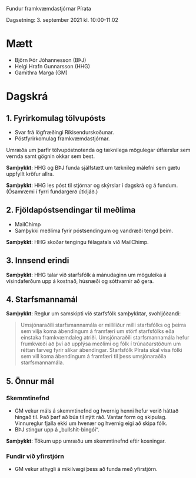 Fundur framkvæmdastjórnar Pírata

Dagsetning: 3. september 2021 kl. 10:00-11:02

# Mætt

* Björn Þór Jóhannesson (BÞJ)
* Helgi Hrafn Gunnarsson (HHG)
* Gamithra Marga (GM)

# Dagskrá

## 1. Fyrirkomulag tölvupósts

* Svar frá lögfræðingi Ríkisendurskoðunar.
* Póstfyrirkomulag framkvæmdastjórnar.

Umræða um þarfir tölvupóstnotenda og tæknilega mögulegar útfærslur sem vernda samt gögnin okkar sem best.

**Samþykkt**: HHG og BÞJ funda sjálfstætt um tæknileg málefni sem gætu uppfyllt kröfur allra.

**Samþykkt**: HHG les póst til stjórnar og skýrslar í dagskrá og á fundum. (Ósamræmi í fyrri fundargerð útkljáð.)

## 2. Fjöldapóstsendingar til meðlima

* MailChimp
* Samþykki meðlima fyrir póstsendingum og vandræði tengd þeim.

**Samþykkt**: HHG skoðar tengingu félagatals við MailChimp.

## 3. Innsend erindi

**Samþykkt**: HHG talar við starfsfólk á mánudaginn um möguleika á vísindaferðum upp á kostnað, húsnæði og sóttvarnir að gera.

## 4. Starfsmannamál

**Samþykkt**: Reglur um samskipti við starfsfólk samþykktar, svohljóðandi:

> Umsjónaraðili starfsmannamála er milliliður milli starfsfólks og þeirra sem vilja koma ábendingum á framfæri um störf starfsfólks eða einstaka framkvæmdaleg atriði. Umsjónaraðili starfsmannamála hefur frumkvæði að því að upplýsa meðlimi og fólk í trúnaðarstöðum um réttan farveg fyrir slíkar ábendingar. Starfsfólk Pírata skal vísa fólki sem vill koma ábendingum á framfæri til þess umsjónaraðila starfsmannamála.

## 5. Önnur mál

### Skemmtinefnd

* GM vekur máls á skemmtinefnd og hvernig henni hefur verið háttað hingað til. Það þarf að búa til nýtt ráð. Vantar form og skipulag. Vinnureglur fjalla ekki um hvenær og hvernig eigi að skipa fólk.
* BÞJ stingur upp á „bullshit-bingói“.

**Samþykkt**: Tökum upp umræðu um skemmtinefnd eftir kosningar.

### Fundir við yfirstjórn

* GM vekur athygli á mikilvægi þess að funda með yfirstjórn.
